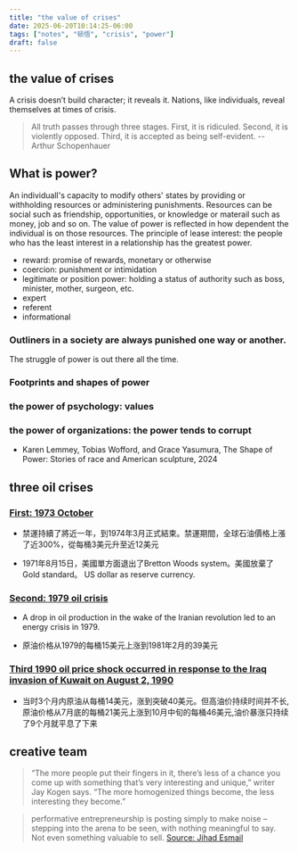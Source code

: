 ```yaml
---
title: "the value of crises"
date: 2025-06-20T10:14:25-06:00
tags: ["notes", "顿悟", "crisis", "power"]
draft: false
---
```


## the value of crises

A crisis doesn’t build character; it reveals it. Nations, like individuals, reveal themselves at times of crisis.

> All truth passes through three stages. First, it is ridiculed. Second, it is violently opposed. Third, it is accepted as being self-evident. -- Arthur Schopenhauer

## What is power? 

An individuall's capacity to modify others' states by providing or withholding resources or administering punishments. Resources can be social such as friendship, opportunities, or knowledge or materail such as money, job and so on. The value of power is reflected in how dependent the individual is on those resources. The principle of lease interest: the people who has the least interest in a relationship has the greatest power.

* reward: promise of rewards, monetary or otherwise
* coercion: punishment or intimidation
* legitimate or position power: holding a status of authority such as boss, minister, mother, surgeon, etc.
* expert
* referent
* informational

### Outliners in a society are always punished one way or another. 

The struggle of power is out there all the time.

### Footprints and shapes of power

### the power of psychology: values

### the power of organizations: the power tends to corrupt

* Karen Lemmey, Tobias Wofford, and Grace Yasumura, The Shape of Power: Stories of race and American sculpture, 2024

## three oil crises

### [First: 1973 October](https://en.wikipedia.org/wiki/1973_oil_crisis)

* 禁運持續了將近一年，到1974年3月正式結束。禁運期間，全球石油價格上漲了近300%，從每桶3美元升至近12美元

* 1971年8月15日，美國單方面退出了Bretton Woods system。美國放棄了Gold standard。
US dollar as reserve currency.

### [Second: 1979 oil crisis](https://en.wikipedia.org/wiki/1979_oil_crisis)

* A drop in oil production in the wake of the Iranian revolution led to an energy crisis in 1979.

* 原油价格从1979的每桶15美元上涨到1981年2月的39美元

### [Third 1990 oil price shock occurred in response to the Iraq invasion of Kuwait on August 2, 1990](https://en.wikipedia.org/wiki/1990_oil_price_shock)

* 当时3个月内原油从每桶14美元，涨到突破40美元。但高油价持续时间并不长,原油价格从7月底的每桶21美元上涨到10月中旬的每桶46美元,油价暴涨只持续了9个月就平息了下来

## creative team

> “The more people put their fingers in it, there’s less of a chance you come up with something that’s very interesting and unique,” writer Jay Kogen says. “The more homogenized things become, the less interesting they become.”

> performative entrepreneurship is posting simply to make noise – stepping into the arena to be seen, with nothing meaningful to say. Not even something valuable to sell. [Source: Jihad Esmail](https://jihad.house/notes/startup-slop/)

